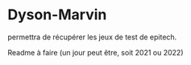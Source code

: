 # Dyson-Marvin

permettra de récupérer les jeux de test de epitech.

Readme à faire (un jour peut être, soit 2021 ou 2022)
